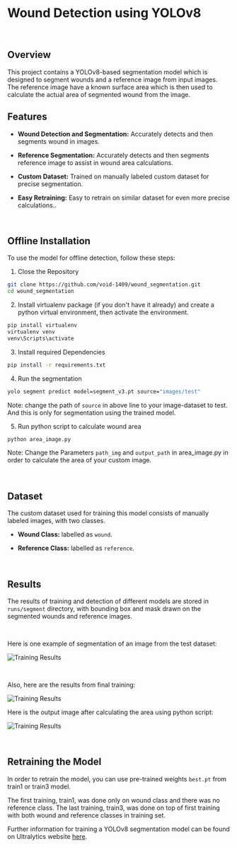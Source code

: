 Wound Detection using YOLOv8
============================

 

Overview
--------

This project contains a YOLOv8-based segmentation model which is designed to segment wounds and a reference image from input images.
The reference image have a known surface area which is then used to calculate the actual area of segmented wound from the image.


Features
--------

-   **Wound Detection and Segmentation:** Accurately detects and then segments wound in images.

-   **Reference Segmentation:** Accurately detects and then segments reference image to assist in
    wound area calculations.

-   **Custom Dataset:** Trained on manually labeled custom dataset for precise
    segmentation.

-   **Easy Retraining:** Easy to retrain on similar dataset for even more
    precise calculations..

 

Offline Installation
--------------------

To use the model for offline detection, follow these steps:

1.  Close the Repository

~~~~~~~~~~~~~~~~~~~~~~~~~~~~~~~~~~~~~~~~~~~~~~~~~~~~~~~~~~~~~~~~~~~~~~~~~~~ bash
git clone https://github.com/void-1409/wound_segmentation.git
cd wound_segmentation
~~~~~~~~~~~~~~~~~~~~~~~~~~~~~~~~~~~~~~~~~~~~~~~~~~~~~~~~~~~~~~~~~~~~~~~~~~~~~~~~

2.  Install virtualenv package (if you don't have it already) and create a python virtual environment, then
    activate the environment.

~~~~~~~~~~~~~~~~~~~~~~~~~~~~~~~~~~~~~~~~~~~~~~~~~~~~~~~~~~~~~~~~~~~~~~~~~~~ bash
pip install virtualenv
virtualenv venv
venv\Scripts\activate
~~~~~~~~~~~~~~~~~~~~~~~~~~~~~~~~~~~~~~~~~~~~~~~~~~~~~~~~~~~~~~~~~~~~~~~~~~~~~~~~

3.  Install required Dependencies

~~~~~~~~~~~~~~~~~~~~~~~~~~~~~~~~~~~~~~~~~~~~~~~~~~~~~~~~~~~~~~~~~~~~~~~~~~~ bash
pip install -r requirements.txt
~~~~~~~~~~~~~~~~~~~~~~~~~~~~~~~~~~~~~~~~~~~~~~~~~~~~~~~~~~~~~~~~~~~~~~~~~~~~~~~~

4.  Run the segmentation

~~~~~~~~~~~~~~~~~~~~~~~~~~~~~~~~~~~~~~~~~~~~~~~~~~~~~~~~~~~~~~~~~~~~~~~~~~~ bash
yolo segment predict model=segment_v3.pt source="images/test"
~~~~~~~~~~~~~~~~~~~~~~~~~~~~~~~~~~~~~~~~~~~~~~~~~~~~~~~~~~~~~~~~~~~~~~~~~~~~~~~~

Note: change the path of `source` in above line to your image-dataset to test.
And this is only for segmentation using the trained model.

5. Run python script to calculate wound area

~~~~~~~~~~~~~~~~~~~~~~~~~~~~~~~~~~~~~~~~~~~~~~~~~~~~~~~~~~~~~~~~~~~~~~~~~~~ bash
python area_image.py
~~~~~~~~~~~~~~~~~~~~~~~~~~~~~~~~~~~~~~~~~~~~~~~~~~~~~~~~~~~~~~~~~~~~~~~~~~~~~~~~

Note: Change the Parameters `path_img` and `output_path` in area_image.py in order to calculate the area of your custom image.

 

Dataset
-------

The custom dataset used for training this model consists of manually labeled
images, with two classes.

-   **Wound Class:** labelled as `wound`.

-   **Reference Class:** labelled as `reference`.

 

Results
-------

The results of training and detection of different models are stored in `runs/segment`
directory, with bounding box and mask drawn on the segmented wounds and reference
images.

 

Here is one example of segmentation of an image from the test dataset:

![Training Results](./runs/segment/predict3/JOSE_EMILIOIMG1435.jpg)

 

Also, here are the results from final training:

![Training Results](./runs/segment/train3/results.png)


Here is the output image after calculating the area using python script:

![Training Results](./images/output/JOSE_EMILIOIMG1435_annotated.jpg)

 

Retraining the Model
--------------------

In order to retrain the model, you can use pre-trained weights `best.pt` from train1 or train3 model.

The first training, train1, was done only on wound class and there was no reference class.
The last training, train3, was done on top of first training with both wound and reference classes in training set.

Further information for training a YOLOv8 segmentation model can be found on Ultralytics website [here](https://docs.ultralytics.com/tasks/segment).

 

 
